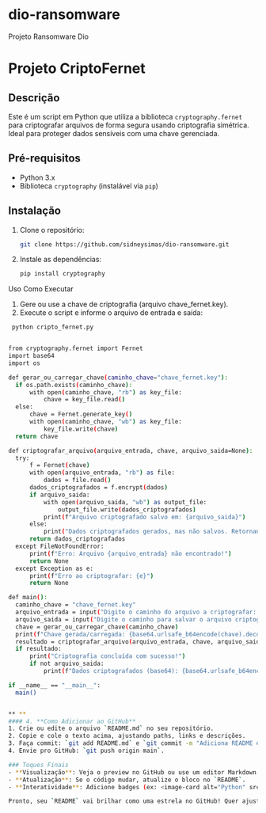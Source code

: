 # dio-ransomware
Projeto Ransomware Dio

# Projeto CriptoFernet

## Descrição
Este é um script em Python que utiliza a biblioteca `cryptography.fernet` para criptografar arquivos de forma segura usando criptografia simétrica. Ideal para proteger dados sensíveis com uma chave gerenciada.

## Pré-requisitos
- Python 3.x
- Biblioteca `cryptography` (instalável via `pip`)

## Instalação
1. Clone o repositório:
   ```bash
   git clone https://github.com/sidneysimas/dio-ransomware.git

2. Instale as dependências:
   ```bash
   pip install cryptography

Uso
Como Executar
   1. Gere ou use a chave de criptografia (arquivo chave_fernet.key).
   2. Execute o script e informe o arquivo de entrada e saída:
  ```bash    
   python cripto_fernet.py


from cryptography.fernet import Fernet
import base64
import os

def gerar_ou_carregar_chave(caminho_chave="chave_fernet.key"):
    if os.path.exists(caminho_chave):
        with open(caminho_chave, "rb") as key_file:
            chave = key_file.read()
    else:
        chave = Fernet.generate_key()
        with open(caminho_chave, "wb") as key_file:
            key_file.write(chave)
    return chave

def criptografar_arquivo(arquivo_entrada, chave, arquivo_saida=None):
    try:
        f = Fernet(chave)
        with open(arquivo_entrada, "rb") as file:
            dados = file.read()
        dados_criptografados = f.encrypt(dados)
        if arquivo_saida:
            with open(arquivo_saida, "wb") as output_file:
                output_file.write(dados_criptografados)
            print(f"Arquivo criptografado salvo em: {arquivo_saida}")
        else:
            print("Dados criptografados gerados, mas não salvos. Retornando...")
        return dados_criptografados
    except FileNotFoundError:
        print(f"Erro: Arquivo {arquivo_entrada} não encontrado!")
        return None
    except Exception as e:
        print(f"Erro ao criptografar: {e}")
        return None

def main():
    caminho_chave = "chave_fernet.key"
    arquivo_entrada = input("Digite o caminho do arquivo a criptografar: ") or "entrada.txt"
    arquivo_saida = input("Digite o caminho para salvar o arquivo criptografado (deixe vazio para não salvar): ") or None
    chave = gerar_ou_carregar_chave(caminho_chave)
    print(f"Chave gerada/carregada: {base64.urlsafe_b64encode(chave).decode()}")
    resultado = criptografar_arquivo(arquivo_entrada, chave, arquivo_saida)
    if resultado:
        print("Criptografia concluída com sucesso!")
        if not arquivo_saida:
            print(f"Dados criptografados (base64): {base64.urlsafe_b64encode(resultado).decode()}")

if __name__ == "__main__":
    main()


** ** 
#### 4. **Como Adicionar ao GitHub**
1. Crie ou edite o arquivo `README.md` no seu repositório.
2. Copie e cole o texto acima, ajustando paths, links e descrições.
3. Faça commit: `git add README.md` e `git commit -m "Adiciona README estruturado"`.
4. Envie pro GitHub: `git push origin main`.

### Toques Finais
- **Visualização**: Veja o preview no GitHub ou use um editor Markdown (ex: VSCode com extensão Markdown) pra testar.
- **Atualização**: Se o código mudar, atualize o bloco no `README`.
- **Interatividade**: Adicione badges (ex: <image-card alt="Python" src="https://img.shields.io/badge/Python-3.x-blue" ></image-card>) pra estilo.

Pronto, seu `README` vai brilhar como uma estrela no GitHub! Quer ajustar algo (ex: adicionar uma tabela de erros ou imagem)? Manda o próximo comando, meu aliado! 😈
